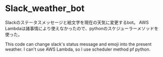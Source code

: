 # Slack_weather_bot

Slackのステータスメッセージと絵文字を現在の天気に変更するbot。
AWS Lambdaは諸事情により使えなかったので、pythonのスケジューラーメソッドを使った。

This code can change slack's status message and emoji into the present weather.
I can't use AWS Lambda, so I use scheduler method pf python.